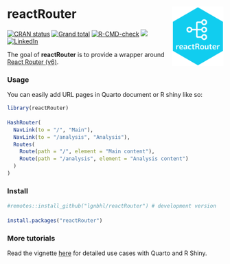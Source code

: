 
<!-- README.md is generated from README.Rmd. Please edit that file -->

# reactRouter <img src="man/figures/logo.png" align="right" height="138" />

<!-- badges: start -->

[![CRAN
status](https://www.r-pkg.org/badges/version/reactRouter)](https://CRAN.R-project.org/package=reactRouter)
[![Grand
total](https://cranlogs.r-pkg.org/badges/grand-total/reactRouter)](https://cran.r-project.org/package=reactRouter)
[![R-CMD-check](https://github.com/lgnbhl/reactRouter/actions/workflows/R-CMD-check.yaml/badge.svg)](https://github.com/lgnbhl/reactRouter/actions/workflows/R-CMD-check.yaml)
[![](https://img.shields.io/badge/react--router--dom-6.30.0-blue.svg)](https://reactrouter.com/6.30.0)
[![LinkedIn](https://img.shields.io/badge/LinkedIn-Follow-E4405F?style=social&logo=linkedin)](https://www.linkedin.com/in/FelixLuginbuhl)
<!-- badges: end -->

The goal of **reactRouter** is to provide a wrapper around [React Router
(v6)](https://reactrouter.com/6.30.0).

### Usage

You can easily add URL pages in Quarto document or R shiny like so:

``` r
library(reactRouter)

HashRouter(
  NavLink(to = "/", "Main"),
  NavLink(to = "/analysis", "Analysis"),
  Routes(
    Route(path = "/", element = "Main content"),
    Route(path = "/analysis", element = "Analysis content")
  )
)
```

### Install

``` r
#remotes::install_github("lgnbhl/reactRouter") # development version

install.packages("reactRouter")
```

### More tutorials

Read the vignette
[here](https://felixluginbuhl.com/reactRouter/articles/introduction.html)
for detailed use cases with Quarto and R Shiny.

